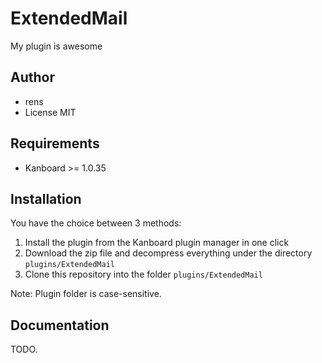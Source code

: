 ExtendedMail
==============================

My plugin is awesome

Author
------

- rens
- License MIT

Requirements
------------

- Kanboard >= 1.0.35

Installation
------------

You have the choice between 3 methods:

1. Install the plugin from the Kanboard plugin manager in one click
2. Download the zip file and decompress everything under the directory `plugins/ExtendedMail`
3. Clone this repository into the folder `plugins/ExtendedMail`

Note: Plugin folder is case-sensitive.

Documentation
-------------

TODO.

